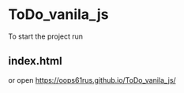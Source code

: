 # ToDo_vanila_js

To start the project run

## index.html
or open https://oops61rus.github.io/ToDo_vanila_js/
